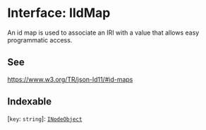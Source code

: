 # Interface: IIdMap

An id map is used to associate an IRI with a value that allows easy programmatic access.

## See

https://www.w3.org/TR/json-ld11/#id-maps

## Indexable

 \[`key`: `string`\]: [`INodeObject`](INodeObject.md)
